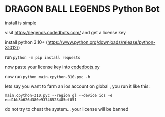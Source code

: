 # DRAGON BALL LEGENDS Python Bot

install is simple

visit https://legends.codedbots.com/ and get a license key

install python 3.10+ (https://www.python.org/downloads/release/python-31012/)

run `python -m pip install requests`

now paste your license key into [codedbots.py](https://github.com/Mila432/DRAGON-BALL-LEGENDS-Python-Bot/blob/main/codedbots.py#L10)

now run `python main.cpython-310.pyc -h`



lets say you want to farm an ios account on global , you run it like this:

`main.cpython-310.pyc --region gl --device ios -e ecd1bb8b626d380e93748523485ef051`

do not try to cheat the system... your license will be banned
